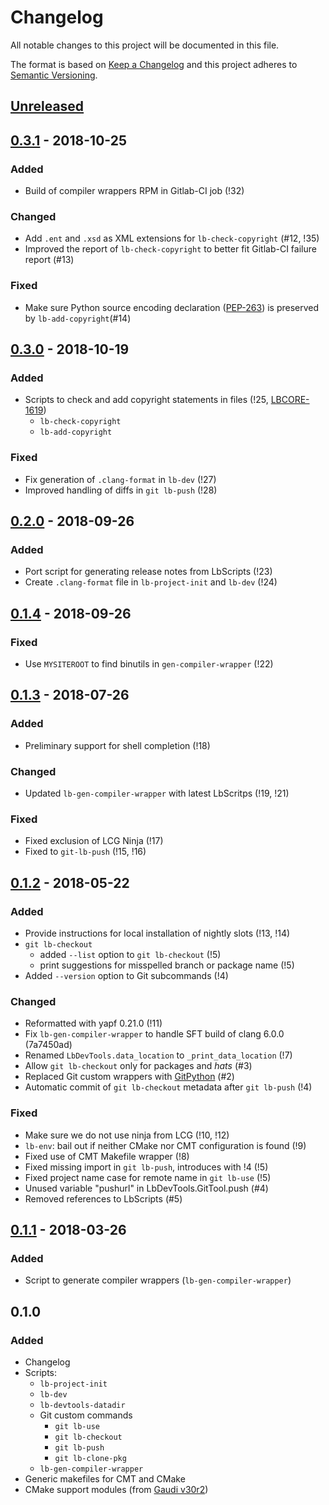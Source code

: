# Changelog
All notable changes to this project will be documented in this file.

The format is based on [Keep a Changelog](http://keepachangelog.com/en/1.0.0/)
and this project adheres to [Semantic Versioning](http://semver.org/spec/v2.0.0.html).

## [Unreleased][]


## [0.3.1][] - 2018-10-25
### Added
- Build of compiler wrappers RPM in Gitlab-CI job (!32)

### Changed
- Add `.ent` and `.xsd` as XML extensions for `lb-check-copyright` (#12, !35)
- Improved the report of `lb-check-copyright` to better fit Gitlab-CI failure
  report (#13)

### Fixed
- Make sure Python source encoding declaration
  ([PEP-263](https://www.python.org/dev/peps/pep-0263/)) is preserved by
  `lb-add-copyright`(#14)


## [0.3.0][] - 2018-10-19
### Added
- Scripts to check and add copyright statements in files (!25, [LBCORE-1619][])
  - `lb-check-copyright`
  - `lb-add-copyright`

### Fixed
- Fix generation of `.clang-format` in `lb-dev` (!27)
- Improved handling of diffs in `git lb-push` (!28)


## [0.2.0][] - 2018-09-26
### Added
- Port script for generating release notes from LbScripts (!23)
- Create `.clang-format` file in `lb-project-init` and `lb-dev` (!24)


## [0.1.4][] - 2018-09-26
### Fixed
- Use `MYSITEROOT` to find binutils in `gen-compiler-wrapper` (!22)


## [0.1.3][] - 2018-07-26
### Added
- Preliminary support for shell completion (!18)

### Changed
- Updated `lb-gen-compiler-wrapper` with latest LbScritps (!19, !21)

### Fixed
- Fixed exclusion of LCG Ninja (!17)
- Fixed to `git-lb-push` (!15, !16)


## [0.1.2][] - 2018-05-22
### Added
- Provide instructions for local installation of nightly slots (!13, !14)
- `git lb-checkout`
  - added `--list` option to `git lb-checkout` (!5)
  - print suggestions for misspelled branch or package name (!5)
- Added `--version` option to Git subcommands (!4)

### Changed
- Reformatted with yapf 0.21.0 (!11)
- Fix `lb-gen-compiler-wrapper` to handle SFT build of clang 6.0.0 (7a7450ad)
- Renamed `LbDevTools.data_location` to `_print_data_location` (!7)
- Allow `git lb-checkout` only for packages and _hats_ (#3)
- Replaced Git custom wrappers with [GitPython][] (#2)
- Automatic commit of `git lb-checkout` metadata after `git lb-push` (!4)

### Fixed
- Make sure we do not use ninja from LCG (!10, !12)
- `lb-env`: bail out if neither CMake nor CMT configuration is found (!9)
- Fixed use of CMT Makefile wrapper (!8)
- Fixed missing import in `git lb-push`, introduces with !4 (!5)
- Fixed project name case for remote name in `git lb-use` (!5)
- Unused variable "pushurl" in LbDevTools.GitTool.push (#4)
- Removed references to LbScripts (#5)

## [0.1.1][] - 2018-03-26
### Added
- Script to generate compiler wrappers (`lb-gen-compiler-wrapper`)

## 0.1.0
### Added
- Changelog
- Scripts:
  - `lb-project-init`
  - `lb-dev`
  - `lb-devtools-datadir`
  - Git custom commands
    - `git lb-use`
    - `git lb-checkout`
    - `git lb-push`
    - `git lb-clone-pkg`
  - `lb-gen-compiler-wrapper`
- Generic makefiles for CMT and CMake
- CMake support modules (from [Gaudi v30r2][])


[Unreleased]: https://gitlab.cern.ch/lhcb-core/LbDevTools/compare/0.3.1...master
[0.3.1]: https://gitlab.cern.ch/lhcb-core/LbDevTools/compare/0.3.0...0.3.1
[0.3.0]: https://gitlab.cern.ch/lhcb-core/LbDevTools/compare/0.2.0...0.3.0
[0.2.0]: https://gitlab.cern.ch/lhcb-core/LbDevTools/compare/0.1.4...0.2.0
[0.1.4]: https://gitlab.cern.ch/lhcb-core/LbDevTools/compare/0.1.3...0.1.4
[0.1.3]: https://gitlab.cern.ch/lhcb-core/LbDevTools/compare/0.1.2...0.1.3
[0.1.2]: https://gitlab.cern.ch/lhcb-core/LbDevTools/compare/0.1.1...0.1.2
[0.1.1]: https://gitlab.cern.ch/lhcb-core/LbDevTools/compare/0.1.0...0.1.1

[Gaudi v30r2]: https://gitlab.cern.ch/gaudi/Gaudi/tags/v30r2
[GitPython]: http://gitpython.readthedocs.io/en/stable/
[LBCORE-1619]: https://its.cern.ch/jira/browse/LBCORE-1619
